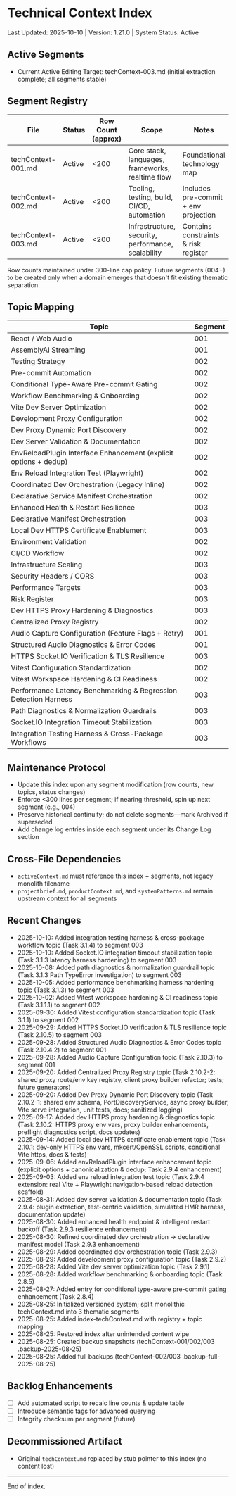 # Technical Context Index

Last Updated: 2025-10-10 | Version: 1.21.0 | System Status: Active

## Active Segments
- Current Active Editing Target: techContext-003.md (initial extraction complete; all segments stable)

## Segment Registry
| File | Status | Row Count (approx) | Scope | Notes |
|------|--------|--------------------|-------|-------|
| techContext-001.md | Active | <200 | Core stack, languages, frameworks, realtime flow | Foundational technology map |
| techContext-002.md | Active | <200 | Tooling, testing, build, CI/CD, automation | Includes pre-commit + env projection |
| techContext-003.md | Active | <200 | Infrastructure, security, performance, scalability | Contains constraints & risk register |

Row counts maintained under 300-line cap policy. Future segments (004+) to be created only when a domain emerges that doesn't fit existing thematic separation.

## Topic Mapping
| Topic | Segment |
|-------|---------|
| React / Web Audio | 001 |
| AssemblyAI Streaming | 001 |
| Testing Strategy | 002 |
| Pre-commit Automation | 002 |
| Conditional Type-Aware Pre-commit Gating | 002 |
| Workflow Benchmarking & Onboarding | 002 |
| Vite Dev Server Optimization | 002 |
| Development Proxy Configuration | 002 |
| Dev Proxy Dynamic Port Discovery | 002 |
| Dev Server Validation & Documentation | 002 |
| EnvReloadPlugin Interface Enhancement (explicit options + dedup) | 002 |
| Env Reload Integration Test (Playwright) | 002 |
| Coordinated Dev Orchestration (Legacy Inline) | 002 |
| Declarative Service Manifest Orchestration | 002 |
| Enhanced Health & Restart Resilience | 003 |
| Declarative Manifest Orchestration | 003 |
| Local Dev HTTPS Certificate Enablement | 003 |
| Environment Validation | 002 |
| CI/CD Workflow | 002 |
| Infrastructure Scaling | 003 |
| Security Headers / CORS | 003 |
| Performance Targets | 003 |
| Risk Register | 003 |
| Dev HTTPS Proxy Hardening & Diagnostics | 003 |
| Centralized Proxy Registry | 002 |
| Audio Capture Configuration (Feature Flags + Retry) | 001 |
| Structured Audio Diagnostics & Error Codes | 001 |
| HTTPS Socket.IO Verification & TLS Resilience | 003 |
| Vitest Configuration Standardization | 002 |
| Vitest Workspace Hardening & CI Readiness | 002 |
| Performance Latency Benchmarking & Regression Detection Harness | 003 |
| Path Diagnostics & Normalization Guardrails | 003 |
| Socket.IO Integration Timeout Stabilization | 003 |
| Integration Testing Harness & Cross-Package Workflows | 003 |

## Maintenance Protocol
- Update this index upon any segment modification (row counts, new topics, status changes)
- Enforce <300 lines per segment; if nearing threshold, spin up next segment (e.g., 004)
- Preserve historical continuity; do not delete segments—mark Archived if superseded
- Add change log entries inside each segment under its Change Log section

## Cross-File Dependencies
- `activeContext.md` must reference this index + segments, not legacy monolith filename
- `projectbrief.md`, `productContext.md`, and `systemPatterns.md` remain upstream context for all segments

## Recent Changes
- 2025-10-10: Added integration testing harness & cross-package workflow topic (Task 3.1.4) to segment 003
- 2025-10-10: Added Socket.IO integration timeout stabilization topic (Task 3.1.3 latency harness hardening) to segment 003
- 2025-10-08: Added path diagnostics & normalization guardrail topic (Task 3.1.3 Path TypeError investigation) to segment 003
- 2025-10-05: Added performance benchmarking harness hardening topic (Task 3.1.3) to segment 003
- 2025-10-02: Added Vitest workspace hardening & CI readiness topic (Task 3.1.1.1) to segment 002
- 2025-09-30: Added Vitest configuration standardization topic (Task 3.1.1) to segment 002
- 2025-09-29: Added HTTPS Socket.IO verification & TLS resilience topic (Task 2.10.5) to segment 003
- 2025-09-28: Added Structured Audio Diagnostics & Error Codes topic (Task 2.10.4.2) to segment 001
- 2025-09-28: Added Audio Capture Configuration topic (Task 2.10.3) to segment 001
- 2025-09-20: Added Centralized Proxy Registry topic (Task 2.10.2-2: shared proxy route/env key registry, client proxy builder refactor; tests; future generators)
- 2025-09-20: Added Dev Proxy Dynamic Port Discovery topic (Task 2.10.2-1: shared env schema, PortDiscoveryService, async proxy builder, Vite serve integration, unit tests, docs; sanitized logging)
- 2025-09-17: Added dev HTTPS proxy hardening & diagnostics topic (Task 2.10.2: HTTPS proxy env vars, proxy builder enhancements, preflight diagnostics script, docs updates)
- 2025-09-14: Added local dev HTTPS certificate enablement topic (Task 2.10.1: dev-only HTTPS env vars, mkcert/OpenSSL scripts, conditional Vite https, docs & tests)
- 2025-09-06: Added envReloadPlugin interface enhancement topic (explicit options + canonicalization & dedup; Task 2.9.4 enhancement)
- 2025-09-03: Added env reload integration test topic (Task 2.9.4 extension: real Vite + Playwright navigation-based reload detection scaffold)
- 2025-08-31: Added dev server validation & documentation topic (Task 2.9.4: plugin extraction, test-centric validation, simulated HMR harness, documentation update)
- 2025-08-30: Added enhanced health endpoint & intelligent restart backoff (Task 2.9.3 resilience enhancement)
- 2025-08-30: Refined coordinated dev orchestration → declarative manifest model (Task 2.9.3 enhancement)
- 2025-08-29: Added coordinated dev orchestration topic (Task 2.9.3)
- 2025-08-29: Added development proxy configuration topic (Task 2.9.2)
- 2025-08-28: Added Vite dev server optimization topic (Task 2.9.1)
- 2025-08-28: Added workflow benchmarking & onboarding topic (Task 2.8.5)
- 2025-08-27: Added entry for conditional type-aware pre-commit gating enhancement (Task 2.8.4)
- 2025-08-25: Initialized versioned system; split monolithic techContext.md into 3 thematic segments
- 2025-08-25: Added index-techContext.md with registry + topic mapping
- 2025-08-25: Restored index after unintended content wipe
- 2025-08-25: Created backup snapshots (techContext-001/002/003 .backup-2025-08-25)
- 2025-08-25: Added full backups (techContext-002/003 .backup-full-2025-08-25)

## Backlog Enhancements
- [ ] Add automated script to recalc line counts & update table
- [ ] Introduce semantic tags for advanced querying
- [ ] Integrity checksum per segment (future)

## Decommissioned Artifact
- Original `techContext.md` replaced by stub pointer to this index (no content lost)

---
End of index.
